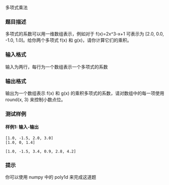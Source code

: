 多项式乘法

### 题目描述

多项式的系数可以用一维数组表示，例如对于 f(x)=2x^3-x+1 可表示为 [2.0, 0.0, -1.0, 1.0]。给你两个多项式 f(x) 和 g(x)，请你计算它们的乘积。

### 输入格式

输入为两行，每行为一个数组表示一个多项式的系数

### 输出格式

输出为一个数组表示 f(x) 和 g(x) 的乘积多项式的系数，请对数组中的每一项使用 round(x, 3) 来控制小数点位。

### 测试样例

#### 样例1: 输入-输出

```
[1.0, -1.5, 2.0, 3.0]
[1.0, 0, 1.4]
```

```
[1.0, -1.5, 3.4, 0.9, 2.8, 4.2]
```

### 提示

你可以使用 numpy 中的 poly1d 来完成这道题